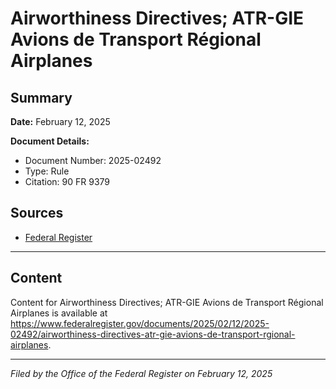 # Airworthiness Directives; ATR-GIE Avions de Transport Régional Airplanes

## Summary

**Date:** February 12, 2025

**Document Details:**
- Document Number: 2025-02492
- Type: Rule
- Citation: 90 FR 9379

## Sources
- [Federal Register](https://www.federalregister.gov/documents/2025/02/12/2025-02492/airworthiness-directives-atr-gie-avions-de-transport-rgional-airplanes)

---

## Content

Content for Airworthiness Directives; ATR-GIE Avions de Transport Régional Airplanes is available at https://www.federalregister.gov/documents/2025/02/12/2025-02492/airworthiness-directives-atr-gie-avions-de-transport-rgional-airplanes.

---

*Filed by the Office of the Federal Register on February 12, 2025*
